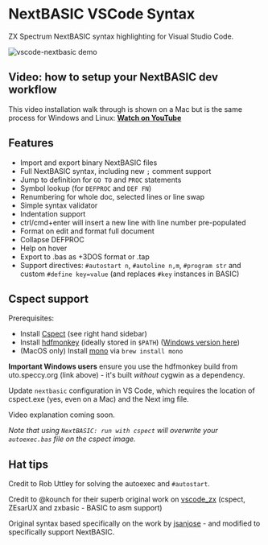 # NextBASIC VSCode Syntax

ZX Spectrum NextBASIC syntax highlighting for Visual Studio Code.

![vscode-nextbasic demo](https://user-images.githubusercontent.com/13700/84424388-f00f9600-ac17-11ea-88f3-cd14a082d38f.gif)

## Video: how to setup your NextBASIC dev workflow

This video installation walk through is shown on a Mac but is the same process for Windows and Linux: **[Watch on YouTube](https://www.youtube.com/watch?v=Hg-Uu4QWK1E&feature=youtu.be)**

## Features

- Import and export binary NextBASIC files
- Full NextBASIC syntax, including new `;` comment support
- Jump to definition for `GO TO` and `PROC` statements
- Symbol lookup (for `DEFPROC` and `DEF FN`)
- Renumbering for whole doc, selected lines or line swap
- Simple syntax validator
- Indentation support
- ctrl/cmd+enter will insert a new line with line number pre-populated
- Format on edit and format full document
- Collapse DEFPROC
- Help on hover
- Export to .bas as +3DOS format or .tap
- Support directives: `#autostart n`, `#autoline n,m`, `#program str` and custom `#define key=value` (and replaces `#key` instances in BASIC)

## Cspect support

Prerequisites:

- Install [Cspect](https://dailly.blogspot.com/) (see right hand sidebar)
- Install [hdfmonkey](https://github.com/gasman/hdfmonkey) (ideally stored in `$PATH`) ([Windows version here](http://uto.speccy.org/downloads/hdfmonkey_windows.zip))
- (MacOS only) Install [mono](https://formulae.brew.sh/formula/mono) via `brew install mono`

**Important Windows users** ensure you use the hdfmonkey build from uto.speccy.org (link above) - it's built _without_ cygwin as a dependency.

Update `nextbasic` configuration in VS Code, which requires the location of cspect.exe (yes, even on a Mac) and the Next img file.

Video explanation coming soon.

_Note that using `NextBASIC: run with cspect` will overwrite your `autoexec.bas` file on the cspect image._

## Hat tips

Credit to Rob Uttley for solving the autoexec and `#autostart`.

Credit to @kounch for their superb original work on [vscode_zx](https://github.com/kounch/vscode_zx) (cspect, ZEsarUX and zxbasic - BASIC to asm support)

Original syntax based specifically on the work by [jsanjose](https://github.com/jsanjose/zxbasic-vscode) - and modified to specifically support NextBASIC.
